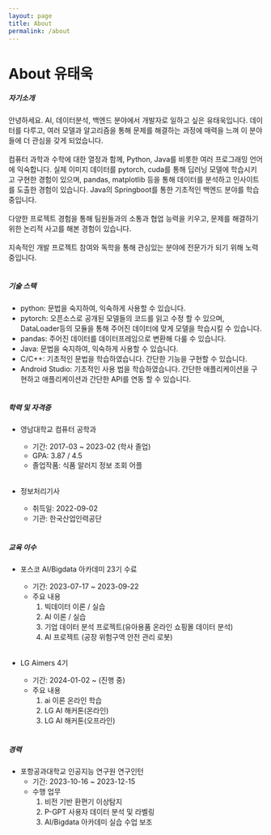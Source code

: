 ```yaml
---
layout: page
title: About
permalink: /about
---
```


# About 유태욱


##### 자기소개

 안녕하세요. AI, 데이터분석, 백엔드 분야에서 개발자로 일하고 싶은 유태욱입니다. 데이터를 다루고, 여러 모델과 알고리즘을 통해 문제를 해결하는 과정에 매력을 느껴 이 분야들에 더 관심을 갖게 되었습니다. <br><br> 컴퓨터 과학과 수학에 대한 열정과 함께, Python, Java를 비롯한 여러 프로그래밍 언어에 익숙합니다. 실제 이미지 데이터를 pytorch, cuda를 통해 딥러닝 모델에 학습시키고 구현한 경험이 있으며, pandas, matplotlib 등을 통해 데이터를 분석하고 인사이트를 도출한 경험이 있습니다. Java의 Springboot를 통한 기초적인 백엔드 분야를 학습 중입니다.<br><br> 다양한 프로젝트 경험을 통해 팀원들과의 소통과 협업 능력을 키우고, 문제를 해결하기 위한 논리적 사고를 해본 경험이 있습니다.<br><br>지속적인 개발 프로젝트 참여와 독학을 통해 관심있는 분야에 전문가가 되기 위해 노력중입니다.<br><br>


##### 기술 스택
- python: 문법을 숙지하여, 익숙하게 사용할 수 있습니다.
- pytorch: 오픈소스로 공개된 모델들의 코드를 읽고 수정 할 수 있으며, DataLoader등의 모듈을 통해 주어진 데이터에 맞게 모델을 학습시킬 수 있습니다.
- pandas: 주어진 데이터를 데이터프레임으로 변환해 다룰 수 있습니다.
- Java: 문법을 숙지하여, 익숙하게 사용할 수 있습니다.
- C/C++: 기초적인 문법을 학습하였습니다. 간단한 기능을 구현할 수 있습니다.
- Android Studio: 기초적인 사용 법을 학습하였습니다. 간단한 애플리케이션을 구현하고 애플리케이션과 간단한 API를 연동 할 수 있습니다.<br><br>



##### 학력 및 자격증
- 영남대학교 컴퓨터 공학과
    - 기간: 2017-03 ~ 2023-02 (학사 졸업)
    - GPA: 3.87 / 4.5
    - 졸업작품: 식품 알러지 정보 조회 어플<br><br>


- 정보처리기사
    - 취득일: 2022-09-02
    - 기관: 한국산업인력공단<br><br>



##### 교육 이수

- 포스코 AI/Bigdata 아카데미 23기 수료
    - 기간: 2023-07-17 ~ 2023-09-22
    - 주요 내용
        1. 빅데이터 이론 / 실습
        2. AI 이론 / 실습
        3. 기업 데이터 분석 프로젝트(유아용품 온라인 쇼핑몰 데이터 분석)
        4. AI 프로젝트 (공장 위험구역 안전 관리 로봇)<br><br>

- LG Aimers 4기
    - 기간: 2024-01-02 ~ (진행 중)
    - 주요 내용
        1. ai 이론 온라인 학습
        2. LG AI 해커톤(온라인)
        3. LG AI 해커톤(오프라인)<br><br>

##### 경력

- 포항공과대학교 인공지능 연구원 연구인턴
    - 기간: 2023-10-16 ~ 2023-12-15
    - 수행 업무
        1. 비전 기반 환편기 이상탐지
        2. P-GPT 사용자 데이터 분석 및 라벨링
        3. AI/Bigdata 아카데미 실습 수업 보조